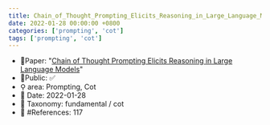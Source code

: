 ```yaml
---
title: Chain_of_Thought_Prompting_Elicits_Reasoning_in_Large_Language_Models
date: 2022-01-28 00:00:00 +0800
categories: ['prompting', 'cot']
tags: ['prompting', 'cot']
---
```


- 📙Paper: "[Chain of Thought Prompting Elicits Reasoning in Large Language Models](https://www.semanticscholar.org/paper/Chain-of-Thought-Prompting-Elicits-Reasoning-in-Wei-Wang/1b6e810ce0afd0dd093f789d2b2742d047e316d5)"
- 🔑Public: ✅
- ⚲ area: Prompting, Cot
- 📅 Date: 2022-01-28
- 🔎 Taxonomy: fundamental / cot
- 📝 #References: 117
